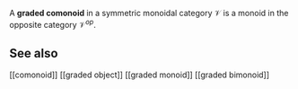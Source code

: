 A **graded comonoid** in a symmetric monoidal category $\mathcal{V}$ is a monoid in the opposite category $\mathcal{V}^{op}$.

## See also

[[comonoid]]
[[graded object]]
[[graded monoid]]
[[graded bimonoid]]